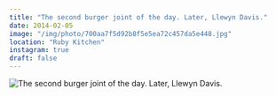 ```yaml
---
title: "The second burger joint of the day. Later, Llewyn Davis."
date: 2014-02-05
image: "/img/photo/700aa7f5d92b8f5e5ea72c457da5e448.jpg"
location: "Ruby Kitchen"
instagram: true
draft: false
---
```


![The second burger joint of the day. Later, Llewyn Davis.](/img/photo/700aa7f5d92b8f5e5ea72c457da5e448.jpg)
